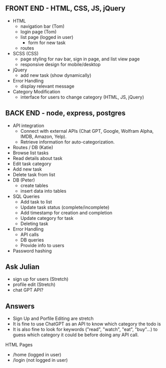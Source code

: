 ## FRONT END - HTML, CSS, JS, jQuery

- HTML
  - navigation bar (Tom)
  - login page (Tom)
  - list page (logged in user)
    - form for new task
  - routes
- SCSS (CSS)
  - page styling for nav bar, sign in page, and list view page
  - responsive design for mobile/desktop
- jQuery
  - add new task (show dynamically)
- Error Handling
  - display relevant message
- Category Modification
  - interface for users to change category (HTML, JS, jQuery)

## BACK END - node, express, postgres

- API integration
  - Connect with external APIs (Chat GPT, Google, Wolfram Alpha, IMDB, Amazon, Yelp).
  - Retrieve information for auto-categorization.
- Routes / DB (Katie)
 - Browse list tasks
 - Read details about task
 - Edit task category
 - Add new task
 - Delete task from list
- DB (Peter)
  - create tables
  - insert data into tables
- SQL Queries
  - Add task to list
  - Update task status (complete/incomplete)
  - Add timestamp for creation and completion
  - Update category for task
  - Deleting task
- Error Handling
  - API calls
  - DB queries
  - Provide info to users
- Password hashing


## Ask Julian
- sign up for users (Stretch)
- profile edit (Stretch)
- chat GPT API?

## Answers
- Sign Up and Porfile Editing are stretch
- It is fine to use ChatGPT as an API to know which category the todo is
- It is also fine to look for keywords ("read", "watch", "eat", "buy"...) to guess which category it could be before doing any API call.

HTML Pages
- /home (logged in user)
- /login (not logged in user)